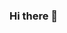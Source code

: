 ### Hi there 👋

<!--
**guoluyan53/guoluyan53** is a ✨ _special_ ✨ repository because its `README.md` (this file) appears on your GitHub profile.

Here are some ideas to get you started:

- 🔭 I’m currently studying in school
- 🌱 I’m currently learning JavaScript,vue,html,css,node,threejs...
- 📫 How to reach me: email--1785974028@qq.com
- ⚡ At present, I am in charge of front-end development and leading Homyit studio,looking forward to climbing higher mountains!

-->
